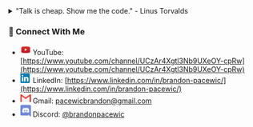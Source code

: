 <details>
<summary> "Talk is cheap. Show me the code." - Linus Torvalds</summary>
<br>
<p align="center">
    <a href="https://github.com/anuraghazra/github-readme-stats">
    <img src="https://github-readme-stats.vercel.app/api?username=BrandonPacewic&count_private=true&theme=github_dark&show_icons=true&line_height=28" alt="GitHub stats" width="53.1%"/></a>
    <a href="https://github.com/anuraghazra/github-readme-stats">
    <img width="44.7%" src="https://github-readme-stats.vercel.app/api/top-langs/?username=BrandonPacewic&layout=compact&theme=github_dark&hide=html&langs_count=6"></a>
</p>
</details>

### 🐧 Connect With Me

- <code><img alt="youtube_icon" width="21px" src="assets/youtube_icon.png"/></code> YouTube: [https://www.youtube.com/channel/UCzAr4Xgtl3Nb9UXeOY-cpRw](https://www.youtube.com/channel/UCzAr4Xgtl3Nb9UXeOY-cpRw)
- <code><img alt="linkedin_icon" width="21px" src="assets/linkedin_icon.png"/></code> LinkedIn: [https://www.linkedin.com/in/brandon-pacewic/](https://www.linkedin.com/in/brandon-pacewic/)
- <code><img alt="gmail_icon" width="21px" src="assets/gmail_icon.png"/></code> Gmail: [pacewicbrandon@gmail.com](pacewicbrandon@gmail.com)
- <code><img alt="discord_icon" width="21px" src="assets/discord_icon.png"/></code> Discord: [@brandonpacewic](https://discord.com/channels/@me/brandonpacewic/)
